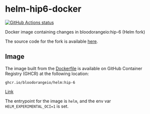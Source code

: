 # helm-hip6-docker

[![GitHub Actions status](https://github.com/bloodorangeio/helm-hip6-docker/workflows/build/badge.svg)](https://github.com/bloodorangeio/helm-hip6-docker/actions?query=workflow%3Abuild+)

Docker image containing changes in bloodorangeio:hip-6 (Helm fork)

The source code for the fork is available [here](https://github.com/bloodorangeio/helm/tree/hip-6).

## Image

The image built from the [Dockerfile](./Dockerfile) is available
on GitHub Container Registry (GHCR) at the following location:

```
ghcr.io/bloodorangeio/helm:hip-6
```

[Link](https://github.com/orgs/bloodorangeio/packages/container/package/helm)

The entrypoint for the image is `helm`, and
the env var `HELM_EXPERIMENTAL_OCI=1` is set.
